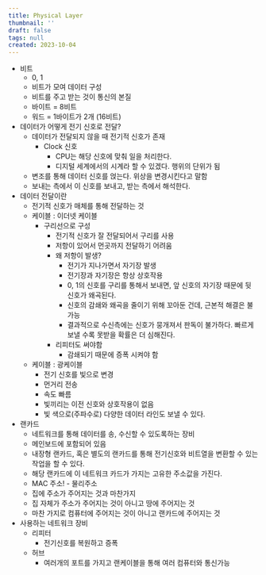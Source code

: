 ```yaml
---
title: Physical Layer
thumbnail: ''
draft: false
tags: null
created: 2023-10-04
---
```


* 비트
  * 0, 1
  * 비트가 모여 데이터 구성
  * 비트를 주고 받는 것이 통신의 본질
  * 바이트 = 8비트
  * 워드 = 1바이트가 2개 (16비트)
* 데이터가 어떻게 전기 신호로 전달?
  * 데이터가 전달되지 않을 때 전기적 신호가 존재
    * Clock 신호
      * CPU는 해당 신호에 맞춰 일을 처리한다.
      * 디지털 세계에서의 시계라 할 수 있겠다. 행위의 단위가 됨
  * 변조를 통해 데이터 신호를 얹는다. 위상을 변경시킨다고 말함
  * 보내는 측에서 이 신호를 보내고, 받는 측에서 해석한다.
* 데이터 전달이란
  * 전기적 신호가 매체를 통해 전달하는 것
  * 케이블 : 이더넷 케이블
    * 구리선으로 구성
      * 전기적 신호가 잘 전달되어서 구리를 사용
      * 저항이 있어서 먼곳까지 전달하기 어려움
      * 왜 저항이 발생?
        * 전기가 지나가면서 자기장 발생
        * 전기장과 자기장은 항상 상호작용
        * 0, 1의 신호를 구리를 통해서 보내면, 앞 신호의 자기장 때문에 뒷 신호가 왜곡된다.
        * 신호의 감쇄와 왜곡을 줄이기 위해 꼬아둔 건데, 근본적 해결은 불가능
        * 결과적으로 수신측에는 신호가 뭉개져서 판독이 불가하다. 빠르게 보낼 수록 못받을 확률은 더 심해진다.
      * 리피터도 써야함
        * 감쇄되기 때문에 증폭 시켜야 함
  * 케이블 : 광케이블
    * 전기 신호를 빛으로 변경
    * 먼거리 전송
    * 속도 빠름
    * 빛끼리는 이전 신호와 상호작용이 없음
    * 빛 색으로(주파수로) 다양한 데이터 라인도 보낼 수 있다.
* 랜카드
  * 네트워크를 통해 데이터를 송, 수신할 수 있도록하는 장비
  * 메인보드에 포함되어 있음
  * 내장형 랜카드, 혹은 별도의 랜카드를 통해 전기신호와 비트열을 변환할 수 있는 작업을 할 수 있다.
  * 해당 랜카드에 이 네트워크 카드가 가지는 고유한 주소값을 가진다.
  * MAC 주소! - 물리주소
  * 집에 주소가 주어지는 것과 마찬가지
  * 집 자체가 주소가 주어지는 것이 아니고 땅에 주어지는 것
  * 마찬 가지로 컴퓨터에 주어지는 것이 아니고 랜카드에 주어지는 것
* 사용하는 네트워크 장비
  * 리피터
    * 전기신호를 복원하고 증폭
  * 허브
    * 여러개의 포트를 가지고 랜케이블을 통해 여러 컴퓨터와 통신가능

